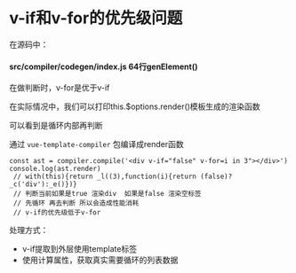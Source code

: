 # v-if和v-for的优先级问题

在源码中：

#### src/compiler/codegen/index.js 64行genElement()

在做判断时，v-for是优于v-if

在实际情况中，我们可以打印this.$options.render()模板生成的渲染函数

可以看到是循环内部再判断



通过 `vue-template-compiler` 包编译成render函数

```
const ast = compiler.compile('<div v-if="false" v-for=i in 3"></div>')
console.log(ast.render)
 // with(this){return _l((3),function(i){return (false)?_c('div'):_e()})}
 // 判断当前如果是true 渲染div  如果是false 渲染空标签
 // 先循环 再去判断 所以会造成性能消耗
 // v-if的优先级低于v-for
```



处理方式：

- v-if提取到外层使用template标签
- 使用计算属性，获取真实需要循环的列表数据